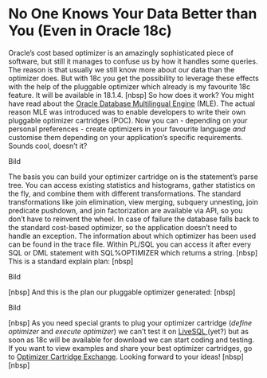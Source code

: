 # No One Knows Your Data Better than You (Even in Oracle 18c)  

Oracle’s cost based optimizer is an amazingly sophisticated piece of software, but still it manages to confuse us by how it handles some queries. The reason is that usually we still know more about our data than the optimizer does.
But with 18c you get the possibility to leverage these effects with the help of the pluggable optimizer which already is my favourite 18c feature. It will be available in 18.1.4.
[nbsp]
<span id="OBJ_PREFIX_DWT752_com_zimbra_date" class="Object"><span id="OBJ_PREFIX_DWT778_com_zimbra_date" class="Object">So</span></span> how does it work? You might have read about the <a href="http://www.oracle.com/technetwork/database/multilingual-engine/documentation/index.html" target="_blank" rel="noopener">Oracle Database Multilingual Engine</a> (MLE). The actual reason MLE was introduced was to enable developers to write their own pluggable optimizer cartridges (POC).
Now you can - depending on your personal preferences - create optimizers in your favourite language <em>and</em> customise them depending on your application’s specific requirements. Sounds cool, doesn’t it?

Bild

The basis you can build your optimizer cartridge on is the statement’s parse tree. You can access existing statistics and histograms, gather statistics on the fly, and combine them with different transformations. The standard transformations like <span id="OBJ_PREFIX_DWT754_com_zimbra_url" class="Object"><span id="OBJ_PREFIX_DWT780_com_zimbra_url" class="Object">join elimination</span></span>, <span id="OBJ_PREFIX_DWT755_com_zimbra_url" class="Object"><span id="OBJ_PREFIX_DWT781_com_zimbra_url" class="Object">view</span></span> <span id="OBJ_PREFIX_DWT756_com_zimbra_url" class="Object"><span id="OBJ_PREFIX_DWT782_com_zimbra_url" class="Object">merging</span></span>, <span id="OBJ_PREFIX_DWT757_com_zimbra_url" class="Object"><span id="OBJ_PREFIX_DWT783_com_zimbra_url" class="Object">subquery</span></span> <span id="OBJ_PREFIX_DWT758_com_zimbra_url" class="Object"><span id="OBJ_PREFIX_DWT784_com_zimbra_url" class="Object">unnesting</span></span>, <span id="OBJ_PREFIX_DWT759_com_zimbra_url" class="Object"><span id="OBJ_PREFIX_DWT785_com_zimbra_url" class="Object">join predicate pushdown</span></span>, and <span id="OBJ_PREFIX_DWT760_com_zimbra_url" class="Object"><span id="OBJ_PREFIX_DWT786_com_zimbra_url" class="Object">join factorization</span></span> are available via API, so you don’t have to reinvent the wheel. In case of failure the database falls back to the standard cost-based optimizer, so the application doesn’t need to handle an exception. The information about which optimizer has been used can be found in the trace file. Within PL/SQL you can access it after every SQL or DML statement with SQL%OPTIMIZER which returns a string.
[nbsp]
This is a standard explain plan:
[nbsp]

Bild

[nbsp]
And this is the plan our pluggable optimizer generated:
[nbsp]

Bild

[nbsp]
As you need special grants to plug your optimizer cartridge (<em>define optimizer</em> and <em>execute optimizer</em>) we can’t test it on <a href="https://livesql.oracle.com/apex/livesql/file/content_GAM6447L92HES1WQ8GM8INEST.html" target="_blank" rel="noopener">LiveSQL </a>(yet?) but as soon as 18c will be available for download we can start coding and testing.
If you want to view examples and share your best optimizer cartridges, go to <a href="https://github.com/its-people/Optimizer-Cartridge-Exchange" target="_blank" rel="noopener">Optimizer Cartridge Exchange</a>.
Looking forward to your ideas!
[nbsp]
[nbsp]
